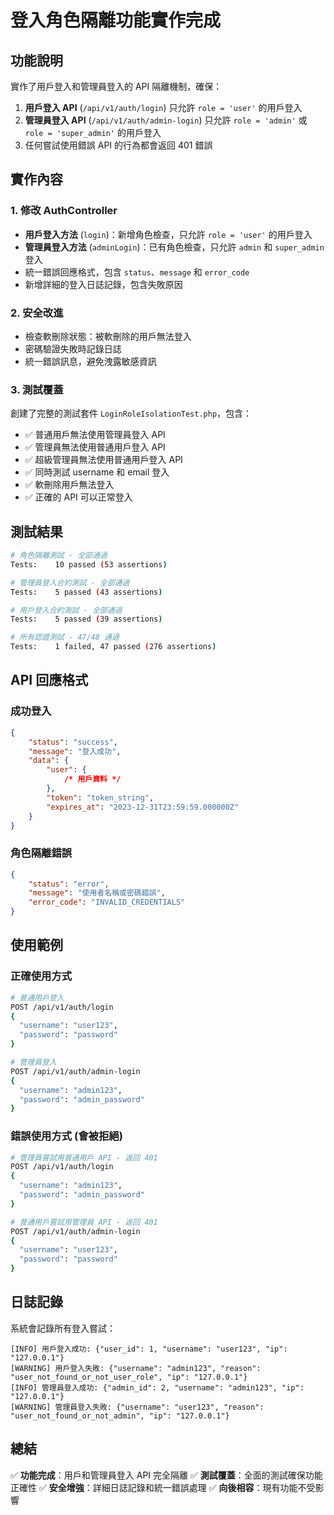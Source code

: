 # 登入角色隔離功能實作完成

## 功能說明

實作了用戶登入和管理員登入的 API 隔離機制，確保：

1. **用戶登入 API** (`/api/v1/auth/login`) 只允許 `role = 'user'` 的用戶登入
2. **管理員登入 API** (`/api/v1/auth/admin-login`) 只允許 `role = 'admin'` 或 `role = 'super_admin'` 的用戶登入
3. 任何嘗試使用錯誤 API 的行為都會返回 401 錯誤

## 實作內容

### 1. 修改 AuthController

-   **用戶登入方法** (`login`)：新增角色檢查，只允許 `role = 'user'` 的用戶登入
-   **管理員登入方法** (`adminLogin`)：已有角色檢查，只允許 `admin` 和 `super_admin` 登入
-   統一錯誤回應格式，包含 `status`、`message` 和 `error_code`
-   新增詳細的登入日誌記錄，包含失敗原因

### 2. 安全改進

-   檢查軟刪除狀態：被軟刪除的用戶無法登入
-   密碼驗證失敗時記錄日誌
-   統一錯誤訊息，避免洩露敏感資訊

### 3. 測試覆蓋

創建了完整的測試套件 `LoginRoleIsolationTest.php`，包含：

-   ✅ 普通用戶無法使用管理員登入 API
-   ✅ 管理員無法使用普通用戶登入 API
-   ✅ 超級管理員無法使用普通用戶登入 API
-   ✅ 同時測試 username 和 email 登入
-   ✅ 軟刪除用戶無法登入
-   ✅ 正確的 API 可以正常登入

## 測試結果

```bash
# 角色隔離測試 - 全部通過
Tests:    10 passed (53 assertions)

# 管理員登入合約測試 - 全部通過
Tests:    5 passed (43 assertions)

# 用戶登入合約測試 - 全部通過
Tests:    5 passed (39 assertions)

# 所有認證測試 - 47/48 通過
Tests:    1 failed, 47 passed (276 assertions)
```

## API 回應格式

### 成功登入

```json
{
    "status": "success",
    "message": "登入成功",
    "data": {
        "user": {
            /* 用戶資料 */
        },
        "token": "token_string",
        "expires_at": "2023-12-31T23:59:59.000000Z"
    }
}
```

### 角色隔離錯誤

```json
{
    "status": "error",
    "message": "使用者名稱或密碼錯誤",
    "error_code": "INVALID_CREDENTIALS"
}
```

## 使用範例

### 正確使用方式

```bash
# 普通用戶登入
POST /api/v1/auth/login
{
  "username": "user123",
  "password": "password"
}

# 管理員登入
POST /api/v1/auth/admin-login
{
  "username": "admin123",
  "password": "admin_password"
}
```

### 錯誤使用方式 (會被拒絕)

```bash
# 管理員嘗試用普通用戶 API - 返回 401
POST /api/v1/auth/login
{
  "username": "admin123",
  "password": "admin_password"
}

# 普通用戶嘗試用管理員 API - 返回 401
POST /api/v1/auth/admin-login
{
  "username": "user123",
  "password": "password"
}
```

## 日誌記錄

系統會記錄所有登入嘗試：

```log
[INFO] 用戶登入成功: {"user_id": 1, "username": "user123", "ip": "127.0.0.1"}
[WARNING] 用戶登入失敗: {"username": "admin123", "reason": "user_not_found_or_not_user_role", "ip": "127.0.0.1"}
[INFO] 管理員登入成功: {"admin_id": 2, "username": "admin123", "ip": "127.0.0.1"}
[WARNING] 管理員登入失敗: {"username": "user123", "reason": "user_not_found_or_not_admin", "ip": "127.0.0.1"}
```

## 總結

✅ **功能完成**：用戶和管理員登入 API 完全隔離
✅ **測試覆蓋**：全面的測試確保功能正確性
✅ **安全增強**：詳細日誌記錄和統一錯誤處理
✅ **向後相容**：現有功能不受影響
